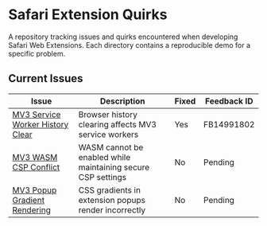 # Safari Extension Quirks

A repository tracking issues and quirks encountered when developing Safari Web Extensions. Each directory contains a reproducible demo for a specific problem.

## Current Issues

| Issue                                                                  | Description                                                  | Fixed | Feedback ID |
| ---------------------------------------------------------------------- | ------------------------------------------------------------ | ----- | ----------- |
| [MV3 Service Worker History Clear](./mv3-service-worker-history-clear) | Browser history clearing affects MV3 service workers         | Yes   | FB14991802  |
| [MV3 WASM CSP Conflict](./mv3-wasm-csp-conflict)                       | WASM cannot be enabled while maintaining secure CSP settings | No    | Pending     |
| [MV3 Popup Gradient Rendering](./mv3-popup-gradient-rendering)         | CSS gradients in extension popups render incorrectly         | No    | Pending     |
